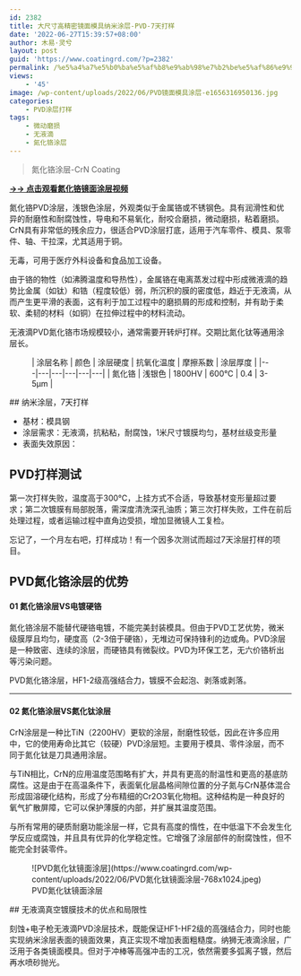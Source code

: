 ```yaml
---
id: 2382
title: 大尺寸高精密镜面模具纳米涂层-PVD-7天打样
date: '2022-06-27T15:39:57+08:00'
author: 木易·灵兮
layout: post
guid: 'https://www.coatingrd.com/?p=2382'
permalink: /%e5%a4%a7%e5%b0%ba%e5%af%b8%e9%ab%98%e7%b2%be%e5%af%86%e9%95%9c%e9%9d%a2%e6%a8%a1%e5%85%b7%e7%ba%b3%e7%b1%b3%e6%b6%82%e5%b1%82-pvd-7%e5%a4%a9%e6%89%93%e6%a0%b7/
views:
    - '45'
image: /wp-content/uploads/2022/06/PVD镜面模具涂层-e1656316950136.jpg
categories:
    - PVD涂层打样
tags:
    - 微动磨损
    - 无液滴
    - 氮化铬涂层
---
```


> 氮化铬涂层-CrN Coating

**[→→ 点击观看氮化铬镜面涂层视频](https://www.ixigua.com/7112836753009950732)**

氮化铬PVD涂层，浅银色涂层，外观类似于金属铬或不锈钢色。具有润滑性和优异的耐磨性和耐腐蚀性，导电和不易氧化，耐咬合磨损，微动磨损，粘着磨损。CrN具有非常低的残余应力，很适合PVD涂层打底，适用于汽车零件、模具、泵零件、轴、干拉深，尤其适用于铜。

无毒，可用于医疗外科设备和食品加工设备。

由于铬的物性（如沸腾温度和导热性），金属铬在电离蒸发过程中形成微液滴的趋势比金属（如钛）和锆（程度较低）弱，所沉积的膜的密度低，趋近于无液滴，从而产生更平滑的表面，这有利于加工过程中的磨损屑的形成和控制，并有助于柔软、柔韧的材料（如铜）在拉伸过程中的材料流动。

无液滴PVD氮化铬市场规模较小，通常需要开转炉打样。交期比氮化钛等通用涂层长。

<figure class="wp-block-table">| 涂层名称 | 颜色 | 涂层硬度 | 抗氧化温度 | 摩擦系数 | 涂层厚度 |
|---|---|---|---|---|---|
| 氮化铬 | 浅银色 | 1800HV | 600℃ | 0.4 | 3-5μm |

</figure>## 纳米涂层，7天打样

- 基材：模具钢
- 涂层需求：无液滴，抗粘粘，耐腐蚀，1米尺寸镀膜均匀，基材丝级变形量
- 表面失效原因：

## PVD打样测试

第一次打样失败，温度高于300℃，上挂方式不合适，导致基材变形量超过要求；第二次镀膜有局部脱落，需深度清洗深孔油质；第三次打样失败，工件在前后处理过程，或者运输过程中直角边受损，增加显微镜人工复检。

忘记了，一个月左右吧，打样成功！有一个因多次测试而超过7天涂层打样的项目。

## PVD氮化铬涂层的优势

#### 01 氮化铬涂层VS电镀硬铬

氮化铬涂层不能替代硬铬电镀，不能完美封装模具。但由于PVD工艺优势，微米级膜厚且均匀，硬度高（2-3倍于硬铬），无堆边可保持锋利的边或角。PVD涂层是一种致密、连续的涂层，而硬铬具有微裂纹。PVD为环保工艺，无六价铬析出等污染问题。

PVD氮化铬涂层，HF1-2级高强结合力，镀膜不会起泡、剥落或剥落。

- - - - - -

#### 02 氮化铬涂层VS氮化钛涂层

CrN涂层是一种比TiN（2200HV）更软的涂层，耐磨性较低，因此在许多应用中，它的使用寿命比其它（较硬）PVD涂层短。主要用于模具、零件涂层，而不同于氮化钛是刀具通用涂层。

与TiN相比，CrN的应用温度范围略有扩大，并具有更高的耐温性和更高的基底防腐性。这是由于在高温条件下，表面氧化层晶格间隙位置的分子氮与CrN基体混合形成固溶硬化结构，形成了分布精细的Cr2O3氧化物相。这种结构是一种良好的氧气扩散屏障，它可以保护薄膜的内部，并扩展其温度范围。

与所有常用的硬质耐磨功能涂层一样，它具有高度的惰性，在中低温下不会发生化学反应或腐蚀，并且具有优异的化学稳定性。它增强了涂层部件的耐腐蚀性，但不能完全封装零件。

<figure class="wp-block-image size-large">![PVD氮化钛镜面涂层](https://www.coatingrd.com/wp-content/uploads/2022/06/PVD氮化钛镜面涂层-768x1024.jpeg)<figcaption class="wp-element-caption">PVD氮化钛镜面涂层</figcaption></figure>## 无液滴真空镀膜技术的优点和局限性

刻蚀+电子枪无液滴PVD涂层技术，既能保证HF1-HF2级的高强结合力，同时也能实现纳米涂层表面的镜面效果，真正实现不增加表面粗糙度。纳狮无液滴涂层，广泛用于各类镜面模具。但对于冲棒等高强冲击的工况，依然需要多弧离子镀，然后再水喷砂抛光。